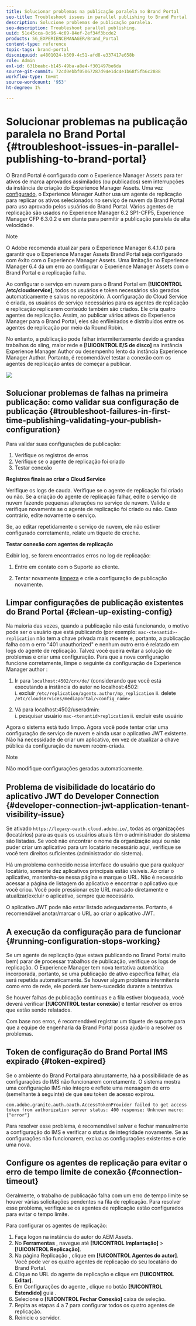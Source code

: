 ```yaml
---
title: Solucionar problemas na publicação paralela no Brand Portal
seo-title: Troubleshoot issues in parallel publishing to Brand Portal
description: Solucione problemas de publicação paralela.
seo-description: Troubleshoot parallel publishing.
uuid: 51e45cca-8c96-4c69-84ef-2ef34f3bcde2
products: SG_EXPERIENCEMANAGER/Brand_Portal
content-type: reference
topic-tags: brand-portal
discoiquuid: a4801024-b509-4c51-afd8-e337417e658b
role: Admin
exl-id: 631beabc-b145-49ba-a8e4-f301497be6da
source-git-commit: 72cd0ebbf05067287d94e1dc4e1b68f5fb6c2888
workflow-type: tm+mt
source-wordcount: '953'
ht-degree: 1%

---
```


# Solucionar problemas na publicação paralela no Brand Portal {#troubleshoot-issues-in-parallel-publishing-to-brand-portal}

O Brand Portal é configurado com o Experience Manager Assets para ter ativos de marca aprovados assimilados (ou publicados) sem interrupções da instância de criação do Experience Manager Assets. Uma vez [configurado](../using/configure-aem-assets-with-brand-portal.md), o Experience Manager Author usa um agente de replicação para replicar os ativos selecionados no serviço de nuvem da Brand Portal para uso aprovado pelos usuários do Brand Portal. Vários agentes de replicação são usados no Experience Manager 6.2 SP1-CFP5, Experience Manager CFP 6.3.0.2 e em diante para permitir a publicação paralela de alta velocidade.

>[!NOTE]
>
>O Adobe recomenda atualizar para o Experience Manager 6.4.1.0 para garantir que o Experience Manager Assets Brand Portal seja configurado com êxito com o Experience Manager Assets. Uma limitação no Experience Manager 6.4 dá um erro ao configurar o Experience Manager Assets com o Brand Portal e a replicação falha.

Ao configurar o serviço em nuvem para o Brand Portal em **[!UICONTROL /etc/cloudservice]**, todos os usuários e token necessários são gerados automaticamente e salvos no repositório. A configuração do Cloud Service é criada, os usuários de serviço necessários para os agentes de replicação e replicação replicarem conteúdo também são criados. Ele cria quatro agentes de replicação. Assim, ao publicar vários ativos do Experience Manager para o Brand Portal, eles são enfileirados e distribuídos entre os agentes de replicação por meio da Round Robin.

No entanto, a publicação pode falhar intermitentemente devido a grandes trabalhos do sling, maior rede e **[!UICONTROL E/S de disco]** na instância Experience Manager Author ou desempenho lento da instância Experience Manager Author. Portanto, é recomendável testar a conexão com os agentes de replicação antes de começar a publicar.

![](assets/test-connection.png)

## Solucionar problemas de falhas na primeira publicação: como validar sua configuração de publicação {#troubleshoot-failures-in-first-time-publishing-validating-your-publish-configuration}

Para validar suas configurações de publicação:

1. Verifique os registros de erros
1. Verifique se o agente de replicação foi criado
1. Testar conexão

**Registros finais ao criar o Cloud Service**

Verifique os logs de cauda. Verifique se o agente de replicação foi criado ou não. Se a criação do agente de replicação falhar, edite o serviço de nuvem fazendo pequenas alterações no serviço de nuvem. Valide e verifique novamente se o agente de replicação foi criado ou não. Caso contrário, edite novamente o serviço.

Se, ao editar repetidamente o serviço de nuvem, ele não estiver configurado corretamente, relate um tíquete de creche.

**Testar conexão com agentes de replicação**

Exibir log, se forem encontrados erros no log de replicação:

1. Entre em contato com o Suporte ao cliente.

1. Tentar novamente [limpeza](../using/troubleshoot-parallel-publishing.md#clean-up-existing-config) e crie a configuração de publicação novamente.

<!--
Comment Type: remark
Last Modified By: Mini Gulati (mgulati)
Last Modified Date: 2018-06-21T22:56:21.256-0400
<p>?? check and compare public key. At times public key is different</p>
<p>?? another thing to check in /useradmin</p>
-->

## Limpar configurações de publicação existentes do Brand Portal {#clean-up-existing-config}

Na maioria das vezes, quando a publicação não está funcionando, o motivo pode ser o usuário que está publicando (por exemplo: `mac-<tenantid>-replication` não tem a chave privada mais recente e, portanto, a publicação falha com o erro &quot;401 unauthorized&quot; e nenhum outro erro é relatado em logs do agente de replicação. Talvez você queira evitar a solução de problemas e criar uma configuração. Para que a nova configuração funcione corretamente, limpe o seguinte da configuração de Experience Manager author :

1. Ir para `localhost:4502/crx/de/` (considerando que você está executando a instância do autor no localhost:4502:\
   i. excluir `/etc/replication/agents.author/mp_replication`
ii. delete 
`/etc/cloudservices/mediaportal/<config_name>`

1. Vá para localhost:4502/useradmin:\
   i. pesquisar usuário `mac-<tenantid>replication`
ii. excluir este usuário

Agora o sistema está tudo limpo. Agora você pode tentar criar uma configuração de serviço de nuvem e ainda usar o aplicativo JWT existente. Não há necessidade de criar um aplicativo, em vez de atualizar a chave pública da configuração de nuvem recém-criada.

>[!NOTE]
>
>Não modifique configurações geradas automaticamente.


## Problema de visibilidade do locatário do aplicativo JWT do Developer Connection {#developer-connection-jwt-application-tenant-visibility-issue}

Se ativado `https://legacy-oauth.cloud.adobe.io/`, todas as organizações (locatários) para as quais os usuários atuais têm o administrador do sistema são listadas. Se você não encontrar o nome da organização aqui ou não puder criar um aplicativo para um locatário necessário aqui, verifique se você tem direitos suficientes (administrador do sistema).

Há um problema conhecido nessa interface do usuário que para qualquer locatário, somente dez aplicativos principais estão visíveis. Ao criar o aplicativo, mantenha-se nessa página e marque o URL. Não é necessário acessar a página de listagem do aplicativo e encontrar o aplicativo que você criou. Você pode pressionar este URL marcado diretamente e atualizar/excluir o aplicativo, sempre que necessário.

O aplicativo JWT pode não estar listado adequadamente. Portanto, é recomendável anotar/marcar o URL ao criar o aplicativo JWT.

## A execução da configuração para de funcionar {#running-configuration-stops-working}

<!--
Comment Type: draft

<p>If the running configuration stops working, either of the following two possibilities
<g class="gr_ gr_15 gr-alert gr_gramm gr_inline_cards gr_run_anim Grammar multiReplace" data-gr-id="15" id="15" style="font-size: 12px;">
are
</g> there:</p>
<p>1.
<g class="gr_ gr_14 gr-alert gr_gramm gr_inline_cards gr_run_anim Grammar only-ins doubleReplace replaceWithoutSep" data-gr-id="14" id="14">
Connection
</g> has failed, or</p>
<p>2. Publish has failed with permission to dam-replication-service denied, while connection has passed </p>
<p>If the connection has failed [1], the
<g class="gr_ gr_10 gr-alert gr_spell gr_inline_cards gr_run_anim ContextualSpelling ins-del multiReplace" data-gr-id="10" id="10">
fail safe
</g> way to fix it is to <a href="../using/troubleshoot-parallel-publishing.md#main-pars-header-1664955658">clean up</a> the existing Brand Portal publish configuration and recreate a publish configuration. </p>
<p>However, if the
<g class="gr_ gr_18 gr-alert gr_spell gr_inline_cards gr_run_anim ContextualSpelling" data-gr-id="18" id="18">
publish
</g> has failed with
<g class="gr_ gr_16 gr-alert gr_gramm gr_inline_cards gr_run_anim Grammar only-ins doubleReplace replaceWithoutSep" data-gr-id="16" id="16">
permission
</g> denied to dam-replication-service, raise a support ticket.</p>
-->

Se um agente de replicação (que estava publicando no Brand Portal muito bem) parar de processar trabalhos de publicação, verifique os logs de replicação. O Experience Manager tem nova tentativa automática incorporada, portanto, se uma publicação de ativo específica falhar, ela será repetida automaticamente. Se houver algum problema intermitente como erro de rede, ele poderá ser bem-sucedido durante a tentativa.

Se houver falhas de publicação contínuas e a fila estiver bloqueada, você deverá verificar **[!UICONTROL testar conexão]** e tentar resolver os erros que estão sendo relatados.

Com base nos erros, é recomendável registrar um tíquete de suporte para que a equipe de engenharia da Brand Portal possa ajudá-lo a resolver os problemas.

## Token de configuração do Brand Portal IMS expirado {#token-expired}

Se o ambiente do Brand Portal para abruptamente, há a possibilidade de as configurações do IMS não funcionarem corretamente. O sistema mostra uma configuração IMS não íntegro e reflete uma mensagem de erro (semelhante à seguinte) de que seu token de acesso expirou.

`com.adobe.granite.auth.oauth.AccessTokenProvider failed to get access token from authorization server status: 400 response: Unknown macro: {"error"}`

Para resolver esse problema, é recomendável salvar e fechar manualmente a configuração do IMS e verificar o status de integridade novamente. Se as configurações não funcionarem, exclua as configurações existentes e crie uma nova.


## Configure os agentes de replicação para evitar o erro de tempo limite de conexão {#connection-timeout}

Geralmente, o trabalho de publicação falha com um erro de tempo limite se houver várias solicitações pendentes na fila de replicação. Para resolver esse problema, verifique se os agentes de replicação estão configurados para evitar o tempo limite.

Para configurar os agentes de replicação:

1. Faça logon na instância do autor do AEM Assets.
1. No **Ferramentas** , navegue até **[!UICONTROL Implantação]** > **[!UICONTROL Replicação]**.
1. Na página Replicação , clique em **[!UICONTROL Agentes do autor]**. Você pode ver os quatro agentes de replicação do seu locatário do Brand Portal.
1. Clique no URL do agente de replicação e clique em **[!UICONTROL Editar]**.
1. Em Configurações do agente , clique no botão **[!UICONTROL Estendido]** guia .
1. Selecione o **[!UICONTROL Fechar Conexão]** caixa de seleção.
1. Repita as etapas 4 a 7 para configurar todos os quatro agentes de replicação.
1. Reinicie o servidor.
